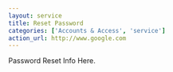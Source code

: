 ```yaml
---
layout: service
title: Reset Password
categories: ['Accounts & Access', 'service']
action_url: http://www.google.com
---
```


Password Reset Info Here.
